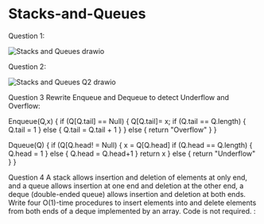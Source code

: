 # Stacks-and-Queues
Question 1:

![Stacks and Queues drawio](https://github.com/user-attachments/assets/ed41a701-d927-4bcf-9127-27638cae2407)

Question 2:

![Stacks and Queues Q2 drawio](https://github.com/user-attachments/assets/ef567747-bb93-4f05-86fb-88aa56b581fa)

Question 3 Rewrite Enqueue and Dequeue to detect Underflow and Overflow:

  Enqueue(Q,x) {
  if (Q[Q.tail] == Null) {
  Q[Q.tail]= x;
  if (Q.tail == Q.length) {
  Q.tail = 1
  } else {
  Q.tail = Q.tail + 1
}
  } else {
  return "Overflow"
  }
}


Dqueue(Q) {
if (Q[Q.head! = Null) {
x = Q[Q.head]
if (Q.head == Q.length) {
Q.head = 1
} else {
Q.head = Q.head+1
}
return x
} else {
return "Underflow"
  }
}

Question 4 A stack allows insertion and deletion of elements at only end, and a queue allows insertion at one end and deletion at the other end, 
a deque (double-ended queue) allows insertion and deletion at both ends. Write four O(1)-time procedures to insert elements into and delete elements from both ends of a deque implemented by an array. Code is not required. :

